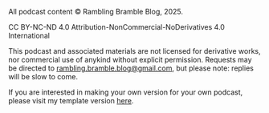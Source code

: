 All podcast content © Rambling Bramble Blog, 2025.

CC BY-NC-ND 4.0
Attribution-NonCommercial-NoDerivatives 4.0 International

This podcast and associated materials are not licensed for derivative works, nor commercial use of anykind without explicit permission.
Requests may be directed to rambling.bramble.blog@gmail.com, but please note: replies will be slow to come.

If you are interested in making your own version for your own podcast, please visit my template version [here](https://github.com/Rambling-Bramble-Blog/podcast-template).
